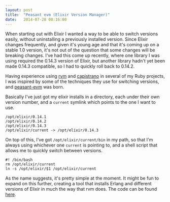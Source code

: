 ```yaml
---
layout: post
title:  "Peasant evm (Elixir Version Manager)"
date:   2014-07-28 08:16:00
---
```


When starting out with Elixir I wanted a way to be able to switch versions easily, without uninstalling a previously installed version. Since Elixir changes frequently, and given it's young age and that it's coming up on a stable 1.0 version, it's not out of the question that some changes will be breaking changes. I've had this come up recently, where one library I was using required the 0.14.3 version of Elixir, but another library hadn't yet been made 0.14.3 compatible, so I had to quickly roll back to 0.14.2.

Having experience using [rvm](http://rvm.io) and [capistrano](http://github.com/capistrano/capistrano) in several of my Ruby projects, I was inspired by some of the techniques they use for switching versions, and [peasant-evm](https://github.com/BennyHallett/peasant-evm) was born.

Basically I've just got my elixir installs in a directory, each under their own version number, and a `current` symlink which points to the one I want to use.

    /opt/elixir/0.14.1
    /opt/elixir/0.14.2
    /opt/elixir/0.14.3
    /opt/elixir/current -> /opt/elixir/0.14.3

On top of this, I've got `/opt/elixir/current/bin` in my path, so that I'm always using whichever one `current` is pointing to, and a shell script that allows me to quickly switch between versions.

    #! /bin/bash
    rm /opt/elixir/current
    ln -s /opt/elixir/$1 /opt/elixir/current

As the name suggests, it's pretty simple at the moment. It might be fun to expand on this further, creating a tool that installs Erlang and different versions of Elixir in much the way that rvm does. The code can be found [here](https://github.com/BennyHallett/peasant-evm).
